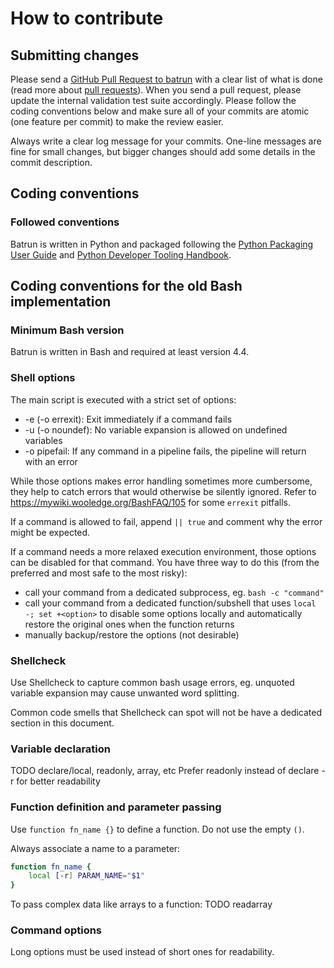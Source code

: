 # How to contribute

## Submitting changes

Please send a [GitHub Pull Request to batrun](https://github.com/juliencombattelli/batrun/pull/new/main)
with a clear list of what is done (read more about [pull requests](http://help.github.com/pull-requests/)).
When you send a pull request, please update the internal validation test suite
accordingly. Please follow the coding conventions below and make sure all of
your commits are atomic (one feature per commit) to make the review easier.

Always write a clear log message for your commits. One-line messages are fine
for small changes, but bigger changes should add some details in the commit
description.

## Coding conventions

### Followed conventions

Batrun is written in Python and packaged following
the [Python Packaging User Guide](https://packaging.python.org/)
and [Python Developer Tooling Handbook](https://pydevtools.com/handbook/).

## Coding conventions for the old Bash implementation

### Minimum Bash version

Batrun is written in Bash and required at least version 4.4.

### Shell options

The main script is executed with a strict set of options:
  * -e (-o errexit): Exit immediately if a command fails
  * -u (-o noundef): No variable expansion is allowed on undefined variables
  * -o pipefail: If any command in a pipeline fails, the pipeline will return with an error

While those options makes error handling sometimes more cumbersome, they help to catch errors that
would otherwise be silently ignored.
Refer to https://mywiki.wooledge.org/BashFAQ/105 for some `errexit` pitfalls.

If a command is allowed to fail, append `|| true` and comment why the error might be expected.

If a command needs a more relaxed execution environment, those options can be disabled for that command.
You have three way to do this (from the preferred and most safe to the most risky):
  * call your command from a dedicated subprocess, eg. `bash -c "command"`
  * call your command from a dedicated function/subshell that uses `local -; set +<option>`
    to disable some options locally and automatically restore the original ones when the function returns
  * manually backup/restore the options (not desirable)

### Shellcheck

Use Shellcheck to capture common bash usage errors, eg. unquoted variable
expansion may cause unwanted word splitting.

Common code smells that Shellcheck can spot will not be have a dedicated section
in this document.

### Variable declaration

TODO
declare/local, readonly, array, etc
Prefer readonly instead of declare -r for better readability

### Function definition and  parameter passing

Use `function fn_name {}` to define a function. Do not use the empty `()`.

Always associate a name to a parameter:
```bash
function fn_name {
    local [-r] PARAM_NAME="$1"
}
```

To pass complex data like arrays to a function:
TODO readarray

### Command options

Long options must be used instead of short ones for readability.

